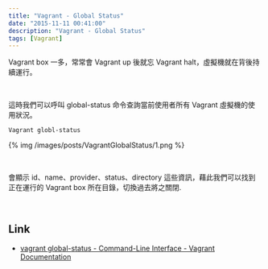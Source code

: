 ```yaml
---
title: "Vagrant - Global Status"
date: "2015-11-11 00:41:00"
description: "Vagrant - Global Status"
tags: [Vagrant]
---
```



Vagrant box 一多，常常會 Vagrant up 後就忘 Vagrant halt，虛擬機就在背後持續運行。

<!-- More -->

<br/>


這時我們可以呼叫 global-status 命令查詢當前使用者所有 Vagrant 虛擬機的使用狀況。  

    Vagrant globl-status 

{% img /images/posts/VagrantGlobalStatus/1.png %}

<br/>


會顯示 id、name、provider、status、directory 這些資訊，藉此我們可以找到正在運行的 Vagrant box 所在目錄，切換過去將之關閉.   

<br/>


Link
----
* [vagrant global-status - Command-Line Interface - Vagrant Documentation](https://docs.vagrantup.com/v2/cli/global-status.html)
